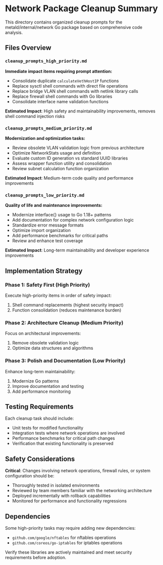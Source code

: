 # Network Package Cleanup Summary

This directory contains organized cleanup prompts for the metald/internal/network Go package based on comprehensive code analysis.

## Files Overview

### `cleanup_prompts_high_priority.md`
**Immediate impact items requiring prompt attention:**
- Consolidate duplicate `calculateVethHostIP` functions 
- Replace sysctl shell commands with direct file operations
- Replace bridge VLAN shell commands with netlink library calls
- Replace firewall shell commands with Go libraries
- Consolidate interface name validation functions

**Estimated Impact**: High safety and maintainability improvements, removes shell command injection risks

### `cleanup_prompts_medium_priority.md`
**Modernization and optimization tasks:**
- Review obsolete VLAN validation logic from previous architecture
- Optimize NetworkStats usage and definition
- Evaluate custom ID generation vs standard UUID libraries
- Assess wrapper function utility and consolidation
- Review subnet calculation function organization

**Estimated Impact**: Medium-term code quality and performance improvements

### `cleanup_prompts_low_priority.md`
**Quality of life and maintenance improvements:**
- Modernize interface{} usage to Go 1.18+ patterns
- Add documentation for complex network configuration logic
- Standardize error message formats
- Optimize import organization
- Add performance benchmarks for critical paths
- Review and enhance test coverage

**Estimated Impact**: Long-term maintainability and developer experience improvements

## Implementation Strategy

### Phase 1: Safety First (High Priority)
Execute high-priority items in order of safety impact:
1. Shell command replacements (highest security impact)
2. Function consolidation (reduces maintenance burden)

### Phase 2: Architecture Cleanup (Medium Priority)  
Focus on architectural improvements:
1. Remove obsolete validation logic
2. Optimize data structures and algorithms

### Phase 3: Polish and Documentation (Low Priority)
Enhance long-term maintainability:
1. Modernize Go patterns
2. Improve documentation and testing
3. Add performance monitoring

## Testing Requirements

Each cleanup task should include:
- Unit tests for modified functionality
- Integration tests where network operations are involved
- Performance benchmarks for critical path changes
- Verification that existing functionality is preserved

## Safety Considerations

**Critical**: Changes involving network operations, firewall rules, or system configuration should be:
- Thoroughly tested in isolated environments
- Reviewed by team members familiar with the networking architecture  
- Deployed incrementally with rollback capabilities
- Monitored for performance and functionality regressions

## Dependencies

Some high-priority tasks may require adding new dependencies:
- `github.com/google/nftables` for nftables operations
- `github.com/coreos/go-iptables` for iptables operations

Verify these libraries are actively maintained and meet security requirements before adoption.